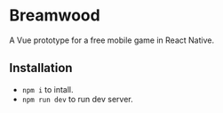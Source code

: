 # Breamwood

A Vue prototype for a free mobile game in React Native.

## Installation

- `npm i` to intall.
- `npm run dev` to run dev server.